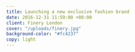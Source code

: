 ```yaml
---
title: Launching a new exclusive fashion brand
date: 2016-12-31 11:59:00 +00:00
client: Finery London
cover: "/uploads/finery.jpg"
background-color: "#fc4237"
copy: light
---
```


